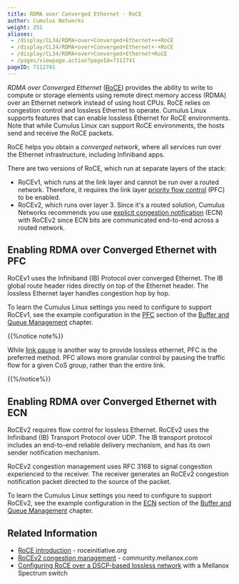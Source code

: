 ```yaml
---
title: RDMA over Converged Ethernet - RoCE
author: Cumulus Networks
weight: 251
aliases:
 - /display/CL34/RDMA+over+Converged+Ethernet+++RoCE
 - /display/CL34/RDMA+over+Converged+Ethernet+-+RoCE
 - /display/CL34/RDMA+over+Converged+Ethernet+RoCE
 - /pages/viewpage.action?pageId=7112741
pageID: 7112741
---
```

*RDMA over Converged Ethernet*
([RoCE](https://en.wikipedia.org/wiki/RDMA_over_Converged_Ethernet))
provides the ability to write to compute or storage elements using
remote direct memory access (RDMA) over an Ethernet network instead of
using host CPUs. RoCE relies on congestion control and lossless Ethernet
to operate. Cumulus Linux supports features that can enable lossless
Ethernet for RoCE environments. Note that while Cumulus Linux can
support RoCE environments, the hosts send and receive the RoCE packets.

RoCE helps you obtain a *converged network*, where all services run over
the Ethernet infrastructure, including Infiniband apps.

There are two versions of RoCE, which run at separate layers of the
stack:

- RoCEv1, which runs at the link layer and cannot be run over a routed
  network. Therefore, it requires the link layer 
  [priority flow control](/cumulus-linux-343/Interface-Configuration-and-Management/Buffer-and-Queue-Management/#configuring-priority-flow-control)
  (PFC) to be enabled.
- RoCEv2, which runs over layer 3. Since it's a routed solution,
  Cumulus Networks recommends you use 
  [explicit congestion notification](/cumulus-linux-343/Interface-Configuration-and-Management/Buffer-and-Queue-Management/#configuring-explicit-congestion-notification)
  (ECN) with RoCEv2 since ECN bits are communicated end-to-end across
  a routed network.

## Enabling RDMA over Converged Ethernet with PFC

RoCEv1 uses the Infiniband (IB) Protocol over converged Ethernet. The IB
global route header rides directly on top of the Ethernet header. The
lossless Ethernet layer handles congestion hop by hop.

To learn the Cumulus Linux settings you need to configure to support
RoCEv1, see the example configuration in the
[PFC](/cumulus-linux-343/Interface-Configuration-and-Management/Buffer-and-Queue-Management/#configuring-priority-flow-control)
section of the 
[Buffer and Queue Management](/cumulus-linux-343/Interface-Configuration-and-Management/Buffer-and-Queue-Management/)
chapter.

{{%notice note%}}

While [link pause](/cumulus-linux-343/Interface-Configuration-and-Management/Buffer-and-Queue-Management/#configuring-link-pause)
is another way to provide lossless ethernet, PFC is the preferred
method. PFC allows more granular control by pausing the traffic flow for
a given CoS group, rather than the entire link.

{{%/notice%}}

## Enabling RDMA over Converged Ethernet with ECN

RoCEv2 requires flow control for lossless Ethernet. RoCEv2 uses the
Infiniband (IB) Transport Protocol over UDP. The IB transport protocol
includes an end-to-end reliable delivery mechanism, and has its own
sender notification mechanism.

RoCEv2 congestion management uses RFC 3168 to signal congestion
experienced to the receiver. The receiver generates an RoCEv2 congestion
notification packet directed to the source of the packet.

To learn the Cumulus Linux settings you need to configure to support
RoCEv2, see the example configuration in the
[ECN](/cumulus-linux-343/Interface-Configuration-and-Management/Buffer-and-Queue-Management/#configuring-explicit-congestion-notification)
section of the 
[Buffer and Queue Management](/cumulus-linux-343/Interface-Configuration-and-Management/Buffer-and-Queue-Management/)
chapter.

## Related Information

- [RoCE introduction](http://www.roceinitiative.org/roce-introduction/) -
    roceinitiative.org
- [RoCEv2 congestion management](https://community.mellanox.com/docs/DOC-2321) -
    community.mellanox.com
- [Configuring RoCE over a DSCP-based lossless network](https://community.mellanox.com/docs/DOC-2884) 
  with a Mellanox Spectrum switch
